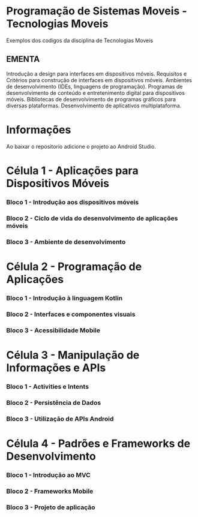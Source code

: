 # Programação de Sistemas Moveis - Tecnologias Moveis

Exemplos dos codigos da disciplina de Tecnologias Moveis
## EMENTA
Introdução a design para interfaces em dispositivos móveis. Requisitos e Critérios para construção de interfaces em dispositivos
móveis. Ambientes de desenvolvimento (IDEs, linguagens de programação). Programas de desenvolvimento de conteúdo e
entretenimento digital para dispositivos móveis. Bibliotecas de desenvolvimento de programas gráficos para diversas
plataformas. Desenvolvimento de aplicativos multiplataforma.



# Informações 
Ao baixar o repositorio adicione o projeto ao Android Studio.


# Célula 1 - Aplicações para Dispositivos Móveis
### Bloco 1 - Introdução aos dispositivos móveis
### Bloco 2 - Ciclo de vida do desenvolvimento de aplicações móveis
### Bloco 3 - Ambiente de desenvolvimento

# Célula 2 - Programação de Aplicações
### Bloco 1 - Introdução à linguagem Kotlin
### Bloco 2 - Interfaces e componentes visuais
### Bloco 3 - Acessibilidade Mobile

# Célula 3 - Manipulação de Informações e APIs
### Bloco 1 - Activities e Intents
### Bloco 2 - Persistência de Dados
### Bloco 3 - Utilização de APIs Android

# Célula 4 - Padrões e Frameworks de Desenvolvimento
### Bloco 1 - Introdução ao MVC
### Bloco 2 - Frameworks Mobile
### Bloco 3 - Projeto de aplicação
